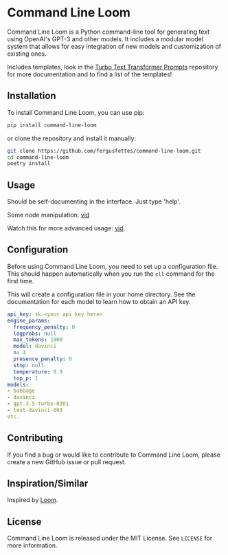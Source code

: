 # Command Line Loom

Command Line Loom is a Python command-line tool for generating text using OpenAI's GPT-3 and other models. It includes a modular model system that allows for easy integration of new models and customization of existing ones.

Includes templates, look in the [Turbo Text Transformer Prompts](https://github.com/fergusfettes/turbo-text-transformer-prompts) repository for more documentation and to find a list of the templates!

## Installation

To install Command Line Loom, you can use pip:

```sh
pip install command-line-loom
```

or clone the repository and install it manually:

```sh
git clone https://github.com/fergusfettes/command-line-loom.git
cd command-line-loom
poetry install
```

## Usage

Should be self-documenting in the interface. Just type 'help'.

Some node manipulation: [vid](https://asciinema.org/a/3WatU4HNowuXAACE10eAJrzTD)

Watch this for more advanced usage: [vid](https://asciinema.org/a/tLpxm9FdW6gKdJztRnAPAOl7X).

## Configuration

Before using Command Line Loom, you need to set up a configuration file. This should happen automatically when you run the `cll` command for the first time.

This will create a configuration file in your home directory. See the documentation for each model to learn how to obtain an API key.

```~/.config/cll/openai.yaml
api_key: sk-<your api key here>
engine_params:
  frequency_penalty: 0
  logprobs: null
  max_tokens: 1000
  model: davinci
  n: 4
  presence_penalty: 0
  stop: null
  temperature: 0.9
  top_p: 1
models:
- babbage
- davinci
- gpt-3.5-turbo-0301
- text-davinci-003
etc.
```

## Contributing

If you find a bug or would like to contribute to Command Line Loom, please create a new GitHub issue or pull request.

## Inspiration/Similar

Inspired by [Loom](https://github.com/socketteer/loom).

## License

Command Line Loom is released under the MIT License. See `LICENSE` for more information.
